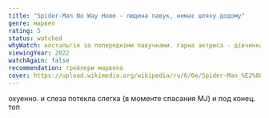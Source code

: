 ```yaml
---
title: "Spider-Man No Way Home - людина павук, немає шляху додому"
genre: марвел
rating: 5
status: watched
whyWatch: ностальгія за попередніми павучками. гарна актриса - дівчинка павука. кевін файги - майстер
viewingYear: 2022
watchAgain: false
recommendation: трейлери марвела
cover: https://upload.wikimedia.org/wikipedia/ru/6/6e/Spider-Man_%E2%80%94_No_Way_Home_poster.jpg
---
```

охуенно. и слеза потекла слегка (в моменте спасания MJ) и под конец. топ
